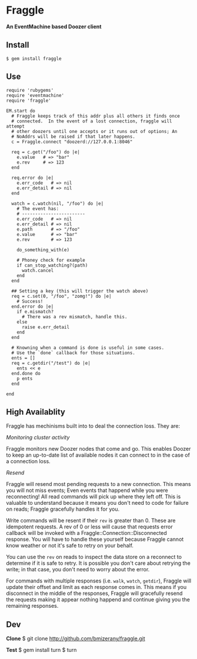 # Fraggle
**An EventMachine based Doozer client**

## Install

    $ gem install fraggle

## Use

    require 'rubygems'
    require 'eventmachine'
    require 'fraggle'

    EM.start do
      # Fraggle keeps track of this addr plus all others it finds once
      # connected.  In the event of a lost connection, fraggle will attempt
      # other doozers until one accepts or it runs out of options; An
      # NoAddrs will be raised if that later happens.
      c = Fraggle.connect "doozerd://127.0.0.1:8046"

      req = c.get("/foo") do |e|
        e.value   # => "bar"
        e.rev     # => 123
      end

      req.error do |e|
        e.err_code   # => nil
        e.err_detail # => nil
      end

      watch = c.watch(nil, "/foo") do |e|
        # The event has:
        # ------------------------
        e.err_code   # => nil
        e.err_detail # => nil
        e.path       # => "/foo"
        e.value      # => "bar"
        e.rev        # => 123

        do_something_with(e)

        # Phoney check for example
        if can_stop_watching?(path)
          watch.cancel
        end
      end

      ## Setting a key (this will trigger the watch above)
      req = c.set(0, "/foo", "zomg!") do |e|
        # Success!
      end.error do |e|
        if e.mismatch?
          # There was a rev mismatch, handle this.
        else
          raise e.err_detail
        end
      end

      # Knowning when a command is done is useful in some cases.
      # Use the `done` callback for those situations.
      ents = []
      req = c.getdir("/test") do |e|
        ents << e
      end.done do
        p ents
      end

    end

## High Availablity

  Fraggle has mechinisms built into to deal the connection loss.  They are:

*Monitoring cluster activity*

  Fraggle monitors new Doozer nodes that come and go.  This enables Doozer to
  keep an up-to-date list of available nodes it can connect to in the case of
  a connection loss.

*Resend*

  Fraggle will resend most pending requests to a new connection.  This means you
  will not miss events; Even events that happend while you were reconnecting!
  All read commands will pick up where they left off.  This is valuable to
  understand because it means you don't need to code for failure on reads;
  Fraggle gracefully handles it for you.

  Write commands will be resent if their `rev` is greater than 0.  These are
  idempotent requests.  A rev of 0 or less will cause that requests  error
  callback will be invoked with a Fraggle::Connection::Disconnected response.
  You will have to handle these yourself because Fraggle cannot know weather or
  not it's safe to retry on your behalf.

  You can use the `rev` on reads to inspect the data store on a reconnect to
  determine if it is safe to retry.  It is possible you don't care about
  retrying the write; in that case, you don't need to worry about the error.

  For commands with multiple responses (i.e. `walk`, `watch`, `getdir`), Fraggle
  will update their offset and limit as each response comes in.  This means
  if you disconnect in the middle of the responses, Fraggle will gracefully
  resend the requests making it appear nothing happend and continue giving you
  the remaining responses.

## Dev

**Clone**
    $ git clone http://github.com/bmizerany/fraggle.git

**Test**
    $ gem install turn
    $ turn
